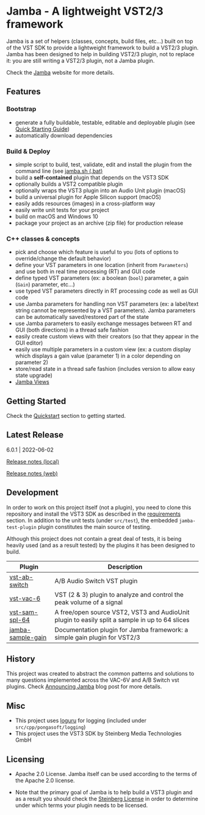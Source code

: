 Jamba - A lightweight VST2/3 framework
======================================

Jamba is a set of helpers (classes, concepts, build files, etc...) built on top of the VST SDK to provide a lightweight framework to build a VST2/3 plugin. Jamba has been designed to help in building VST2/3 plugin, not to replace it: you are still writing a VST2/3 plugin, not a Jamba plugin.

Check the [Jamba](https://jamba.dev/) website for more details.

Features
--------

### Bootstrap

- generate a fully buildable, testable, editable and deployable plugin (see [Quick Starting Guide](https://jamba.dev/quickstart/))
- automatically download dependencies

### Build & Deploy

- simple script to build, test, validate, edit and install the plugin from the command line (see [jamba.sh (.bat)](https://jamba.dev/jamba.sh/)
- build a **self-contained** plugin that depends on the VST3 SDK
- optionally builds a VST2 compatible plugin
- optionally wraps the VST3 plugin into an Audio Unit plugin (macOS)
- build a universal plugin for Apple Silicon support (macOS)  
- easily adds resources (images) in a cross-platform way
- easily write unit tests for your project
- build on macOS and Windows 10
- package your project as an archive (zip file) for production release


### C++ classes & concepts
- pick and choose which feature is useful to you (lots of options to override/change the default behavior)
- define your VST parameters in one location (inherit from `Parameters`) and use both in real time processing (RT) and GUI code
- define typed VST parameters (ex: a boolean (`bool`) parameter, a gain (`Gain`) parameter, etc...)
- use typed VST parameters directly in RT processing code as well as GUI code
- use Jamba parameters for handling non VST parameters (ex: a label/text string cannot be represented by a VST parameters). Jamba parameters can be automatically saved/restored part of the state
- use Jamba parameters to easily exchange messages between RT and GUI (both directions) in a thread safe fashion
- easily create custom views with their creators (so that they appear in the GUI editor)
- easily use multiple parameters in a custom view (ex: a custom display which displays a gain value (parameter 1) in a color depending on parameter 2)
- store/read state in a thread safe fashion (includes version to allow easy state upgrade)
- [Jamba Views](https://jamba.dev/views/)

Getting Started
---------------

Check the [Quickstart](https://jamba.dev/quickstart/) section to getting started.

Latest Release
--------------

6.0.1 | 2022-06-02

[Release notes (local)](RELEASE.md)

[Release notes (web)](https://jamba.dev/releases/)

Development
-----------

In order to work on this project itself (not a plugin), you need to clone this repository and install the VST3 SDK as described in the [requirements](https://jamba.dev/requirements/) section. In addition to the unit tests (under `src/test`), the embedded `jamba-test-plugin` plugin constitutes the main source of testing.

Although this project does not contain a great deal of tests, it is being heavily used (and as a result tested) by the plugins it has been designed to build.

Plugin | Description
------ | -----------
[vst-ab-switch](https://github.com/pongasoft/vst-ab-switch) | A/B Audio Switch VST plugin
[vst-vac-6](https://github.com/pongasoft/vst-vac-6v) | VST (2 & 3) plugin to analyze and control the peak volume of a signal
[vst-sam-spl-64](https://github.com/pongasoft/vst-sam-spl-64) | A free/open source VST2, VST3 and AudioUnit plugin to easily split a sample in up to 64 slices
[jamba-sample-gain](https://github.com/pongasoft/jamba-sample-gain) | Documentation plugin for Jamba framework: a simple gain plugin for VST2/3

History
-------
This project was created to abstract the common patterns and solutions to many questions implemented across the VAC-6V and A/B Switch vst plugins. Check [Announcing Jamba](https://www.pongasoft.com/blog/yan/vst/2018/08/29/Announcing-Jamba/) blog post for more details.

Misc
----

- This project uses [loguru](https://github.com/emilk/loguru) for logging (included under `src/cpp/pongasoft/logging`)
- This project uses the VST3 SDK by Steinberg Media Technologies GmbH

Licensing
---------

- Apache 2.0 License. Jamba itself can be used according to the terms of the Apache 2.0 license.

- Note that the primary goal of Jamba is to help build a VST3 plugin and as a result you should check the [Steinberg License](http://www.steinberg.net/sdklicenses_vst3) in order to determine under which terms your plugin needs to be licensed.
